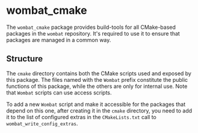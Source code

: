 # wombat_cmake

The `wombat_cmake` package provides build-tools for all CMake-based packages in the `wombat` repository.
It's required to use it to ensure that packages are managed in a common way.

## Structure

The `cmake` directory contains both the CMake scripts used and exposed by this package.
The files named with the `Wombat` prefix constitute the public functions of this package, while the others are only for internal use.
Note that `Wombat` scripts can use access scripts.

To add a new `Wombat` script and make it accessible for the packages that depend on this one, after creating it in the `cmake` directory, you need to add it to the list of configured extras in the `CMakeLists.txt` call to `wombat_write_config_extras`.
